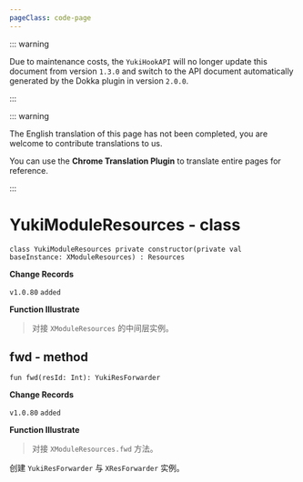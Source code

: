 ```yaml
---
pageClass: code-page
---
```


::: warning

Due to maintenance costs, the `YukiHookAPI` will no longer update this document from version `1.3.0` and switch to the API document automatically generated by the Dokka plugin in version `2.0.0`.

:::

::: warning

The English translation of this page has not been completed, you are welcome to contribute translations to us.

You can use the **Chrome Translation Plugin** to translate entire pages for reference.

:::

# YukiModuleResources <span class="symbol">- class</span>

```kotlin:no-line-numbers
class YukiModuleResources private constructor(private val baseInstance: XModuleResources) : Resources
```

**Change Records**

`v1.0.80` `added`

**Function Illustrate**

> 对接 `XModuleResources` 的中间层实例。

## fwd <span class="symbol">- method</span>

```kotlin:no-line-numbers
fun fwd(resId: Int): YukiResForwarder
```

**Change Records**

`v1.0.80` `added`

**Function Illustrate**

> 对接 `XModuleResources.fwd` 方法。

创建 `YukiResForwarder` 与 `XResForwarder` 实例。